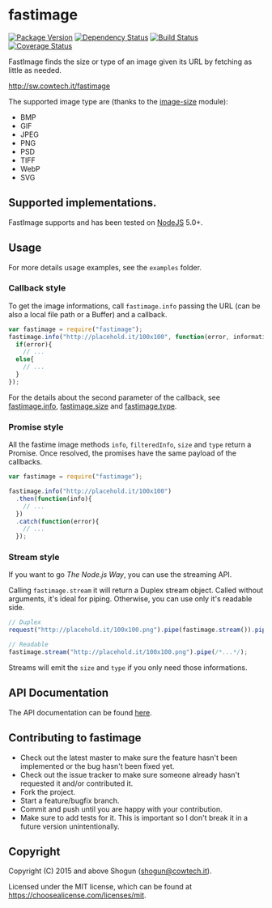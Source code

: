 # fastimage

[![Package Version](https://img.shields.io/npm/v/fastimage.svg)](https://npmjs.com/package/fastimage)
[![Dependency Status](https://img.shields.io/gemnasium/ShogunPanda/fastimage.svg)](https://gemnasium.com/ShogunPanda/fastimage)
[![Build Status](https://img.shields.io/travis/ShogunPanda/fastimage.svg)](http://travis-ci.org/ShogunPanda/fastimage)
[![Coverage Status](https://img.shields.io/coveralls/github/ShogunPanda/fastimage.svg)](https://coveralls.io/github/ShogunPanda/fastimage)


FastImage finds the size or type of an image given its URL by fetching as little as needed.

http://sw.cowtech.it/fastimage

The supported image type are (thanks to the [image-size](https://github.com/netroy/image-size) module):

* BMP
* GIF
* JPEG
* PNG
* PSD
* TIFF
* WebP
* SVG

## Supported implementations.

FastImage supports and has been tested on [NodeJS](http://nodejs.org) 5.0+. 

## Usage

For more details usage examples, see the `examples` folder.

### Callback style

To get the image informations, call `fastimage.info` passing the URL (can be also a local file path or a Buffer) and a callback.

```javascript
var fastimage = require("fastimage");
fastimage.info("http://placehold.it/100x100", function(error, information){
  if(error){
    // ...
  else{
    // ...
  }
});
```

For the details about the second parameter of the callback, see [fastimage.info](#user-content-fastimageinfosubject-callback), 
[fastimage.size](#user-content-fastimagesizesubject-callback) and [fastimage.type](#user-content-fastimagetypesubject-callback).

### Promise style

All the fastime image methods `info`, `filteredInfo`, `size` and `type` return a Promise. Once resolved, the promises have the same payload of the callbacks.

```javascript
var fastimage = require("fastimage");

fastimage.info("http://placehold.it/100x100")
  .then(function(info){
    // ...
  })
  .catch(function(error){
    // ...
  });
```

### Stream style

If you want to go *The Node.js Way*, you can use the streaming API.
 
Calling `fastimage.stream` it will return a Duplex stream object. Called without arguments, it's ideal for piping. Otherwise, you can use only it's readable side.

```javascript
// Duplex
request("http://placehold.it/100x100.png").pipe(fastimage.stream()).pipe(/*...*/);

// Readable
fastimage.stream("http://placehold.it/100x100.png").pipe(/*...*/);
```

Streams will emit the `size` and `type` if you only need those informations.

## API Documentation

The API documentation can be found [here](https://sw.cowtech.it/fastimage/docs).

## Contributing to fastimage

* Check out the latest master to make sure the feature hasn't been implemented or the bug hasn't been fixed yet.
* Check out the issue tracker to make sure someone already hasn't requested it and/or contributed it.
* Fork the project.
* Start a feature/bugfix branch.
* Commit and push until you are happy with your contribution.
* Make sure to add tests for it. This is important so I don't break it in a future version unintentionally.

## Copyright

Copyright (C) 2015 and above Shogun (shogun@cowtech.it).

Licensed under the MIT license, which can be found at https://choosealicense.com/licenses/mit.
